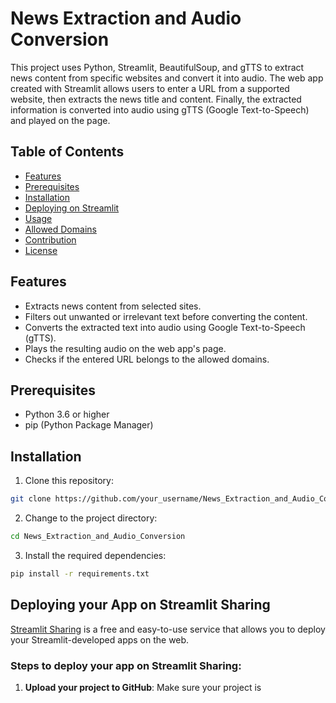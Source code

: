 # News Extraction and Audio Conversion

This project uses Python, Streamlit, BeautifulSoup, and gTTS to extract news content from specific websites and convert it into audio. The web app created with Streamlit allows users to enter a URL from a supported website, then extracts the news title and content. Finally, the extracted information is converted into audio using gTTS (Google Text-to-Speech) and played on the page.

## Table of Contents
- [Features](#features)
- [Prerequisites](#prerequisites)
- [Installation](#installation)
- [Deploying on Streamlit](#deploying-your-app-on-streamlit-sharing)
- [Usage](#usage)
- [Allowed Domains](#allowed-domains)
- [Contribution](#contribution)
- [License](#license)

## Features
- Extracts news content from selected sites.
- Filters out unwanted or irrelevant text before converting the content.
- Converts the extracted text into audio using Google Text-to-Speech (gTTS).
- Plays the resulting audio on the web app's page.
- Checks if the entered URL belongs to the allowed domains.

## Prerequisites
- Python 3.6 or higher
- pip (Python Package Manager)

## Installation
1. Clone this repository:
```bash
git clone https://github.com/your_username/News_Extraction_and_Audio_Conversion.git
```

2. Change to the project directory:
```bash
cd News_Extraction_and_Audio_Conversion
```

3. Install the required dependencies:
```bash
pip install -r requirements.txt
```

## Deploying your App on Streamlit Sharing

[Streamlit Sharing](https://www.streamlit.io/sharing) is a free and easy-to-use service that allows you to deploy your Streamlit-developed apps on the web.

### Steps to deploy your app on Streamlit Sharing:

1. **Upload your project to GitHub**: Make sure your project is
